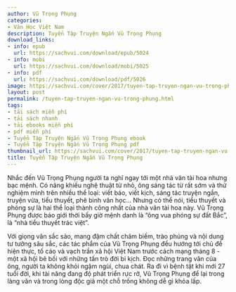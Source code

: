 ```yaml
---
author: Vũ Trọng Phụng
categories:
- Văn Học Việt Nam
description: Tuyển Tập Truyện Ngắn Vũ Trọng Phụng
download_links:
- info: epub
  url: https://sachvui.com/download/epub/5024
- info: mobi
  url: https://sachvui.com/download/mobi/5025
- info: pdf
  url: https://sachvui.com/download/pdf/5026
image: https://sachvui.com/cover/2017/tuyen-tap-truyen-ngan-vu-trong-phung.jpg
layout: post
permalink: /tuyen-tap-truyen-ngan-vu-trong-phung.html
tags:
- tải sách miễn phí
- tải sách nhanh
- tải ebooks miễn phí
- pdf miễn phí
- Tuyển Tập Truyện Ngắn Vũ Trọng Phụng ebook
- Tuyển Tập Truyện Ngắn Vũ Trọng Phụng pdf
thumbnail_url: https://sachvui.com/cover/2017/tuyen-tap-truyen-ngan-vu-trong-phung.jpg
title: Tuyển Tập Truyện Ngắn Vũ Trọng Phụng
---
```


 <div class="item-desc text-justify"> <p>Nhắc đến Vũ Trọng Phụng người ta nghĩ ngay tới một nhà văn tài hoa nhưng bạc mệnh. Có năng khiếu nghệ thuật từ nhỏ, ông sáng tác từ rất sớm và thử nghiệm mình trên nhiều thể loại: viết báo, viết kịch, sáng tác truyện ngắn, truyện vừa, tiểu thuyết, phê bình văn học… Nhưng có thể nói, tiểu thuyết và phóng sự là hai thể loại thành công nhất của nhà văn tài hoa này. Vũ Trọng Phụng được báo giới thời bấy giờ mệnh danh là “ông vua phóng sự đất Bắc”, là “nhà tiểu thuyết trác việt”.</p><p>Với giọng văn sắc sảo, mang đậm chất châm biếm, trào phúng và nội dung tư tưởng sâu sắc, các tác phẩm của Vũ Trọng Phụng đều hướng tới chủ đề hiện thực, tố cáo và vạch trần xã hội Việt Nam trước cách mạng tháng 8 - một xã hội bê bối với những tấn trò đời bi kịch. Đọc những trang văn của ông, người ta không khỏi ngậm ngùi, chua chát. Ra đi vì bệnh tật khi mới 27 tuổi đời, khi tài năng đang độ phát triển rực rỡ, Vũ Trọng Phụng để lại trong làng văn và trong lòng độc giả một chỗ trống không dễ gì khỏa lấp.</p> </div>